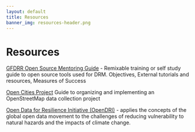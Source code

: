 ```yaml
---
layout: default
title: Resources 
banner_img: resources-header.png
---
```


Resources
=========

[GFDRR Open Source Mentoring Guide](http://gfdrr.github.io/mentoring-guide) - Remixable training or self study guide to open source tools used for DRM. Objectives, External tutorials and resources, Measures of Success

[Open Cities Project](http://www.opencitiesproject.org/) Guide to organizing and implementing an OpenStreetMap data collection project 

[Open Data for Resilience Initiative (OpenDRI)](https://www.gfdrr.org/opendri) -  applies the concepts of the global open data movement to the challenges of reducing vulnerability to natural hazards and the impacts of climate change. 
